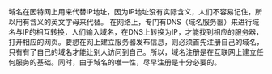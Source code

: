 域名在因特网上用来代替IP地址，因为IP地址没有实际含义，人们不容易记住，所以用有含义的英文字母来代替。
在网络上，专门有DNS（域名服务器）来进行域名与IP的相互转换，人们输入域名，在DNS上转换为IP，才能找到相应的服务器，打开相应的网页。要想在网上建立服务器发布信息，则必须首先注册自己的域名，只有有了自己的域名才能让别人访问到自己。所以，域名注册是在互联网上建立任何服务的基础。同时，由于域名的唯一性，尽早注册是十分必要的。